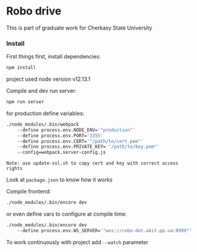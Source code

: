 # Robo drive

This is part of graduate work 
for Cherkasy State University

### Install

First things first, install dependencies:

```bash
npm install
```
project used node version v12.13.1

Compile and dev run server:

```bash
npm run server
```

for production define variables:

```bash
./node_modules/.bin/webpack 
    --define process.env.NODE_ENV='"production"' 
    --define process.env.PORT='3355' 
    --define process.env.CERT='"/path/to/cert.pem"' 
    --define process.env.PRIVATE_KEY='"/path/to/key.pem"' 
    --config=webpack.server-config.js
```

    Note: use update-ssl.sh to copy cert and key with correct access rights

Look at `package.json` to know how it works

Compile frontend:

```bash
./node_modules/.bin/encore dev
```

or even define vars to configure at compile time:
```bash
./node_modules/.bin/encore dev 
    --define process.env.WS_SERVER='"wss://robo-dot.akit.pp.ua:8999"'
```

To work continuously with project 
add `--watch` parameter
